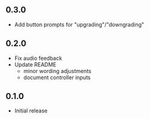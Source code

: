 ## 0.3.0
- Add button prompts for "upgrading"/"downgrading"

## 0.2.0
- Fix audio feedback
- Update README
    - minor wording adjustments
    - document controller inputs

## 0.1.0
- Initial release
